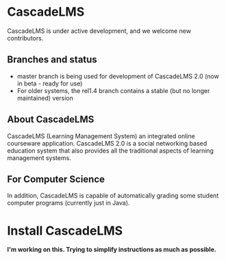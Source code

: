 
# CascadeLMS

CascadeLMS is under active development, and we welcome new contributors.

## Branches and status

 * master branch is being used for development of CascadeLMS 2.0 (now in beta - ready for use)
 * For older systems, the rel1.4 branch contains a stable (but no longer maintained) version

## About CascadeLMS

CascadeLMS (Learning Management System) an integrated online courseware application. CascadeLMS 2.0 is a social networking based education system that also provides all the traditional aspects of learning management systems.

## For Computer Science

In addition, CascadeLMS is capable of automatically grading some student computer programs (currently just in Java).

# Install CascadeLMS

 **I'm working on this. Trying to simplify instructions as much as possible.**
